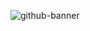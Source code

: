 ![github-banner](https://github.com/jcksanderson/jcksanderson/assets/121206733/208fb5f3-a90c-4975-9c6d-0957da134985)





